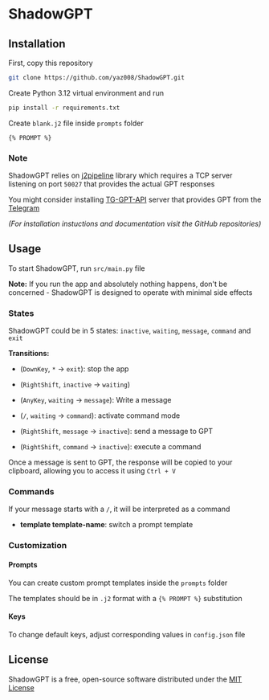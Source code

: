 # ShadowGPT

## Installation

First, copy this repository

```sh
git clone https://github.com/yaz008/ShadowGPT.git
```

Create Python 3.12 virtual environment and run

```sh
pip install -r requirements.txt
```

Create `blank.j2` file inside `prompts` folder

```j2
{% PROMPT %}
```

### Note

ShadowGPT relies on [j2pipeline](https://pypi.org/project/j2pipeline/) library which requires a TCP server listening on port `50027` that provides the actual GPT responses

You might consider installing [TG-GPT-API](https://github.com/yaz008/TG-GPT-API) server that provides GPT from the [Telegram](https://telegram.org/)

_(For installation instuctions and documentation visit the GitHub repositories)_

## Usage

To start ShadowGPT, run `src/main.py` file

**Note:** If you run the app and absolutely nothing happens, don't be concerned - ShadowGPT is designed to operate with minimal side effects

### States

ShadowGPT could be in 5 states: `inactive`, `waiting`, `message`, `command` and `exit`

**Transitions:**

- (`DownKey`, `*` -> `exit`): stop the app

- (`RightShift`, `inactive` -> `waiting`)

- (`AnyKey`, `waiting` -> `message`): Write a message

- (`/`, `waiting` -> `command`): activate command mode

- (`RightShift`, `message` -> `inactive`): send a message to GPT

- (`RightShift`, `command` -> `inactive`): execute a command

Once a message is sent to GPT, the response will be copied to your clipboard, allowing you to access it using `Ctrl + V`

### Commands

If your message starts with a `/`, it will be interpreted as a command

- **template template-name**: switch a prompt template

### Customization

#### Prompts

You can create custom prompt templates inside the `prompts` folder

The templates should be in `.j2` format with a `{% PROMPT %}` substitution

#### Keys

To change default keys, adjust corresponding values in `config.json` file

## License

ShadowGPT is a free, open-source software distributed under the [MIT License](LICENSE.txt)
